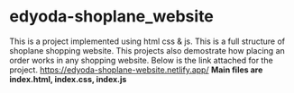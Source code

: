 # edyoda-shoplane_website

This is a project implemented using html css & js. This is a full structure of shoplane shopping website. This projects also demostrate how placing an order works in any shopping website. 
Below is the link attached for the project.
https://edyoda-shoplane-website.netlify.app/
**Main files are index.html, index.css, index.js**
